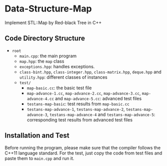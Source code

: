 # Data-Structure-Map
Implement STL::Map by Red-black Tree in C++

## Code Directory Structure
- `root`
    - `main.cpp`: the main program
    - `map.hpp`: the `map` class
    - `exceptions.hpp`: handles exceptions.
    - `class-bint.hpp`, `class-integer.hpp`, `class-matrix.hpp`, `deque.hpp` and `utility.hpp`: different classes of instances
    - `test/`
        - `map-basic.cc`: the basic test file
        - `map-advance-1.cc`, `map-advance-2.cc`, `map-advance-3.cc`, `map-advance-4.cc` and `map-advance-5.cc`: advanced test files
        - `testans-map-basic`: test results from `map-basic.cc`
        - `testans-map-advance-1`, `testans-map-advance-2`, `testans-map-advance-3`, `testans-map-advance-4` and `testans-map-advance-5`: corresponding test results from advanced test files
        
## Installation and Test
Before running the program, please make sure that the compiler follows the C++11 language standard.
For the test, just copy the code from test files and paste them to `main.cpp` and run it.
